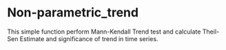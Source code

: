 # Non-parametric_trend
This simple function perform Mann-Kendall Trend test and calculate Theil-Sen Estimate and significance of trend in time series.

